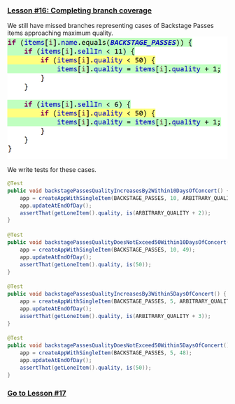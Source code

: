 ### [Lesson #16: Completing branch coverage](https://github.com/d215steinberg/GildedRose-Java/tree/Lesson%2316)
We still have missed branches representing cases of Backstage Passes items approaching maximum quality.  
![](https://github.com/d215steinberg/GildedRose-Java/blob/startPoint/images/Coverage-Lesson%2316.png)

We write tests for these cases.

```java
@Test
public void backstagePassesQualityIncreasesBy2Within10DaysOfConcert() {
	app = createAppWithSingleItem(BACKSTAGE_PASSES, 10, ARBITRARY_QUALITY);
	app.updateAtEndOfDay();
	assertThat(getLoneItem().quality, is(ARBITRARY_QUALITY + 2));
}

@Test
public void backstagePassesQualityDoesNotExceed50Within10DaysOfConcert() {
	app = createAppWithSingleItem(BACKSTAGE_PASSES, 10, 49);
	app.updateAtEndOfDay();
	assertThat(getLoneItem().quality, is(50));
}

@Test
public void backstagePassesQualityIncreasesBy3Within5DaysOfConcert() {
	app = createAppWithSingleItem(BACKSTAGE_PASSES, 5, ARBITRARY_QUALITY);
	app.updateAtEndOfDay();
	assertThat(getLoneItem().quality, is(ARBITRARY_QUALITY + 3));
}

@Test
public void backstagePassesQualityDoesNotExceed50Within5DaysOfConcert() {
	app = createAppWithSingleItem(BACKSTAGE_PASSES, 5, 48);
	app.updateAtEndOfDay();
	assertThat(getLoneItem().quality, is(50));
}
```
### [Go to Lesson #17](https://github.com/d215steinberg/GildedRose-Java/tree/Lesson%2317)
